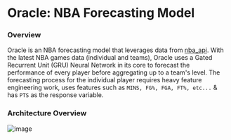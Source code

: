 # Oracle: NBA Forecasting Model
 
### Overview
Oracle is an NBA forecasting model that leverages data from [nba_api](https://github.com/swar/nba_api/tree/master). With the latest NBA games data (individual and teams), Oracle uses a Gated Recurrent Unit (GRU) Neural Network in its core to forecast the performance of every player before aggregating up to a team's level. The forecasting process for the individual player requires heavy feature engineering work, uses features such as `MINS, FG%, FGA, FT%, etc...` & has `PTS` as the response variable. 


### Architecture Overview
![image](https://github.com/user-attachments/assets/26810daf-f3f9-4b86-805c-9ff2da9846cd)

